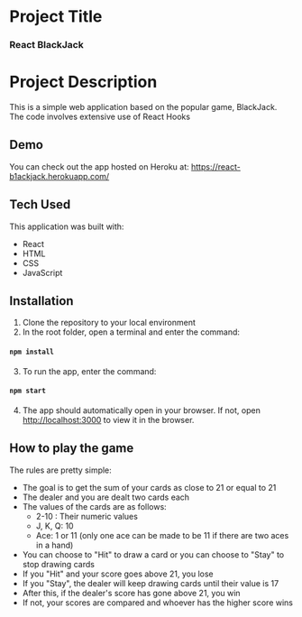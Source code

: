 # Project Title

### React BlackJack

# Project Description

This is a simple web application based on the popular game, BlackJack. The code involves extensive use of React Hooks

## Demo

You can check out the app hosted on Heroku at: https://react-b1ackjack.herokuapp.com/

## Tech Used

This application was built with:

- React
- HTML
- CSS
- JavaScript

## Installation

1. Clone the repository to your local environment
2. In the root folder, open a terminal and enter the command:
#### `npm install`
3. To run the app, enter the command:
#### `npm start`
4. The app should automatically open in your browser. If not, open [http://localhost:3000](http://localhost:3000) to view it in the browser.

## How to play the game
The rules are pretty simple: 
- The goal is to get the sum of your cards as close to 21 or equal to 21
- The dealer and you are dealt two cards each
- The values of the cards are as follows:
    - 2-10 : Their numeric values
    - J, K, Q: 10
    - Ace: 1 or 11 (only one ace can be made to be 11 if there are two aces in a hand)
- You can choose to "Hit" to draw a card or you can choose to "Stay" to stop drawing cards
- If you "Hit" and your score goes above 21, you lose
- If you "Stay", the dealer will keep drawing cards until their value is 17
- After this, if the dealer's score has gone above 21, you win
- If not, your scores are compared and whoever has the higher score wins 
